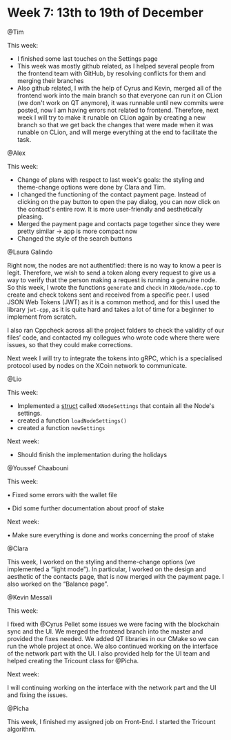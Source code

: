 # Week 7: 13th to 19th of December
@Tim

This week:

- I finished some last touches on the Settings page
- This week was mostly github related, as I helped several people from the frontend team with GitHub, by resolving conflicts for them and merging their branches
- Also github related, I with the help of Cyrus and Kevin, merged all of the frontend work into the main branch so that everyone can run it on CLion (we don't work on QT anymore), it was runnable until new commits were posted, now I am having errors not related to frontend. Therefore, next week I will try to make it runable on CLion again by creating a new branch so that we get back the changes that were made when it was runable on CLion, and will merge everything at the end to facilitate the task.


@Alex 

This week:

- Change of plans with respect to last week's goals: the styling and theme-change options were done by Clara and Tim.
- I changed the functioning of the contact payment page. Instead of clicking on the pay button to open the pay dialog, you can now click on the contact's entire row. It is more user-friendly and aesthetically pleasing.
- Merged the payment page and contacts page together since they were pretty similar → app is more compact now
- Changed the style of the search buttons

@Laura Galindo 

Right now, the nodes are not authentified: there is no way to know a peer is legit. Therefore, we wish to send a token along every request to give us a way to verify that the person making a request is running a genuine node. So this week, I wrote the functions `generate` and `check` in `XNode/node.cpp` to create and check tokens sent and received from a specific peer. I used JSON Web Tokens (JWT) as it is a common method, and for this I used the library `jwt-cpp`, as it is quite hard and takes a lot of time for a beginner to implement from scratch.

I also ran Cppcheck across all the project folders to check the validity of our files’ code, and contacted my collegues who wrote code where there were issues, so that they could make corrections.

Next week I will try to integrate the tokens into gRPC, which is a specialised protocol used by nodes on the XCoin network to communicate.

@Lio 

This week:

- Implemented a [struct](https://www.cplusplus.com/doc/tutorial/structures/) called `XNodeSettings` that contain all the Node's settings.
- created a function `loadNodeSettings()`
- created a function `newSettings`

Next week:

- Should finish the implementation  during the holidays

@Youssef Chaabouni 

This week:

• Fixed some errors with the wallet file

• Did some further documentation about proof of stake

Next week:

• Make sure everything is done and works concerning the proof of stake

@Clara  

This week, I worked on the styling and theme-change options (we implemented a “light mode”). In particular, I worked on the design and aesthetic of the contacts page, that is now merged with the payment page. I also worked on the “Balance page”.

@Kevin Messali 

This week:

 I fixed with @Cyrus Pellet some issues we were facing with the blockchain sync and the UI. We merged the frontend branch into the master and provided the fixes needed. We added QT libraries in our CMake so we can run the whole project at once. We also continued working on the interface of the network part with the UI. I also provided help for the UI team and helped creating the Tricount class for @Picha.

Next week:

I will continuing working on the interface with the network part and the UI and fixing the issues.

@Picha

This week, I finished my assigned job on Front-End. I started the Tricount algorithm. 
